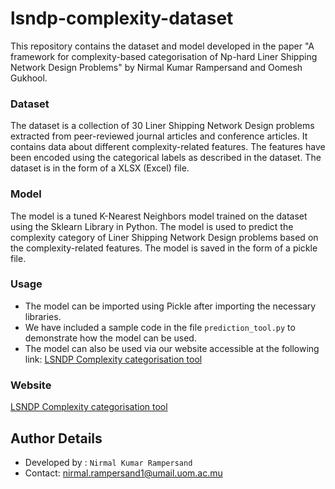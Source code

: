 # lsndp-complexity-dataset

This repository contains the dataset and model developed in the paper "A framework for complexity-based categorisation of Np-hard Liner Shipping Network Design Problems" by Nirmal Kumar Rampersand and Oomesh Gukhool. 

### Dataset
The dataset is a collection of 30 Liner Shipping Network Design problems extracted from peer-reviewed journal articles and conference articles. It contains data about different complexity-related features. The features have been encoded using the categorical labels as described in the dataset. The dataset is in the form of a XLSX (Excel) file.

### Model
The model is a tuned K-Nearest Neighbors model trained on the dataset using the Sklearn Library in Python. The model is used to predict the complexity category of  Liner Shipping Network Design problems based on the complexity-related features. The model is saved in the form of a pickle file.

### Usage
- The model can be imported using Pickle after importing the necessary libraries.
- We have included a sample code in the file `prediction_tool.py` to demonstrate how the model can be used.
- The model can also be used via our website accessible at the following link: [LSNDP Complexity categorisation tool](https://complexity.coderfaculty.com)


### Website
[LSNDP Complexity categorisation tool](https://complexity.coderfaculty.com)

Author Details
-----------------
 - Developed by : `Nirmal Kumar Rampersand`
 - Contact: nirmal.rampersand1@umail.uom.ac.mu